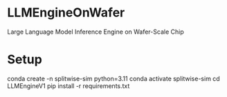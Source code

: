 # LLMEngineOnWafer
Large Language Model Inference Engine on Wafer-Scale Chip

# Setup
conda create -n splitwise-sim python=3.11
conda activate splitwise-sim
cd LLMEngineV1
pip install -r requirements.txt

